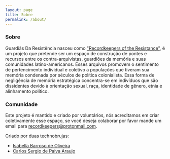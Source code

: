 ```yaml
---
layout: page
title: Sobre
permalink: /about/
---
```


### Sobre

Guardiãs Da Resistência nasceu como ["Recordkeepers of the Resistance"](https://meedan.com/blog/pt/preserving-latin-american-activist-history-on-social-media/), é um projeto que pretende ser um espaço de construção de pontes e recursos entre os contra-arquivistas, guardiões da memória e suas comunidades latino-americanos. Esses arquivos promovem o sentimento de pertencimento individual e coletivo a populações que tiveram sua memória condenada por séculos de política colonialista. Essa forma de negligência de memória estratégica concentra-se em indivíduos que são dissidentes devido à orientação sexual, raça, identidade de gênero, etnia e alinhamento político.

### Comunidade

Este projeto é mantido e criado por voluntários, nós acreditamos em criar coletivamente esse espaço, se você deseja colaborar por favor mande um email para recordkeepers@protonmail.com.

Criado por duas technobrujas:
* [Isabella Barroso de Oliveira](http://isabarroso.com/)
* [Carlos Sergio de Paiva Araujo](https://github.com/carlossdparaujo)
